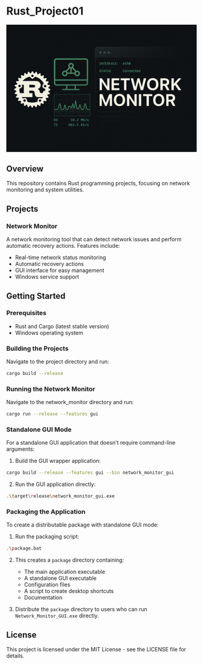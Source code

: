 # Rust_Project01

<div align="center">
  <img src="network_monitor.png" alt="Network Monitor" width="600">
</div>

## Overview
This repository contains Rust programming projects, focusing on network monitoring and system utilities.

## Projects

### Network Monitor
A network monitoring tool that can detect network issues and perform automatic recovery actions. Features include:
- Real-time network status monitoring
- Automatic recovery actions
- GUI interface for easy management
- Windows service support

## Getting Started

### Prerequisites
- Rust and Cargo (latest stable version)
- Windows operating system

### Building the Projects
Navigate to the project directory and run:
```bash
cargo build --release
```

### Running the Network Monitor
Navigate to the network_monitor directory and run:
```bash
cargo run --release --features gui
```

### Standalone GUI Mode
For a standalone GUI application that doesn't require command-line arguments:

1. Build the GUI wrapper application:
```bash
cargo build --release --features gui --bin network_monitor_gui
```

2. Run the GUI application directly:
```bash
.\target\release\network_monitor_gui.exe
```

### Packaging the Application
To create a distributable package with standalone GUI mode:

1. Run the packaging script:
```bash
.\package.bat
```

2. This creates a `package` directory containing:
   - The main application executable
   - A standalone GUI executable
   - Configuration files
   - A script to create desktop shortcuts
   - Documentation

3. Distribute the `package` directory to users who can run `Network_Monitor_GUI.exe` directly.

## License
This project is licensed under the MIT License - see the LICENSE file for details.
